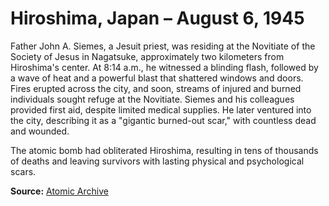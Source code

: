 # Hiroshima, Japan – August 6, 1945

Father John A. Siemes, a Jesuit priest, was residing at the Novitiate of the Society of Jesus in Nagatsuke, approximately two kilometers from Hiroshima's center. At 8:14 a.m., he witnessed a blinding flash, followed by a wave of heat and a powerful blast that shattered windows and doors. Fires erupted across the city, and soon, streams of injured and burned individuals sought refuge at the Novitiate. Siemes and his colleagues provided first aid, despite limited medical supplies. He later ventured into the city, describing it as a "gigantic burned-out scar," with countless dead and wounded.

The atomic bomb had obliterated Hiroshima, resulting in tens of thousands of deaths and leaving survivors with lasting physical and psychological scars.

**Source:** [Atomic Archive](https://www.atomicarchive.com/resources/documents/hiroshima-nagasaki/hiroshima-siemes.html)